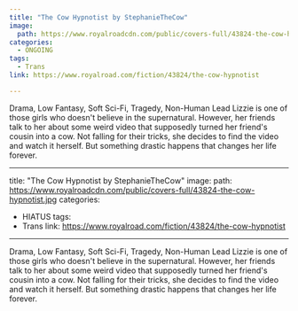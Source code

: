 ```yaml
---
title: "The Cow Hypnotist by StephanieTheCow"
image:
  path: https://www.royalroadcdn.com/public/covers-full/43824-the-cow-hypnotist.jpg
categories:
  - ONGOING
tags:
  - Trans
link: https://www.royalroad.com/fiction/43824/the-cow-hypnotist

---
```

Drama, Low Fantasy, Soft Sci-Fi, Tragedy, Non-Human Lead
Lizzie is one of those girls who doesn't believe in the supernatural. However, her friends talk to her about some weird video that supposedly turned her friend's cousin into a cow. Not falling for their tricks, she decides to find the video and watch it herself. But something drastic happens that changes her life forever.

---
title: "The Cow Hypnotist by StephanieTheCow"
image:
  path: https://www.royalroadcdn.com/public/covers-full/43824-the-cow-hypnotist.jpg
categories:
  - HIATUS
tags:
  - Trans
link: https://www.royalroad.com/fiction/43824/the-cow-hypnotist

---
Drama, Low Fantasy, Soft Sci-Fi, Tragedy, Non-Human Lead
Lizzie is one of those girls who doesn't believe in the supernatural. However, her friends talk to her about some weird video that supposedly turned her friend's cousin into a cow. Not falling for their tricks, she decides to find the video and watch it herself. But something drastic happens that changes her life forever.

